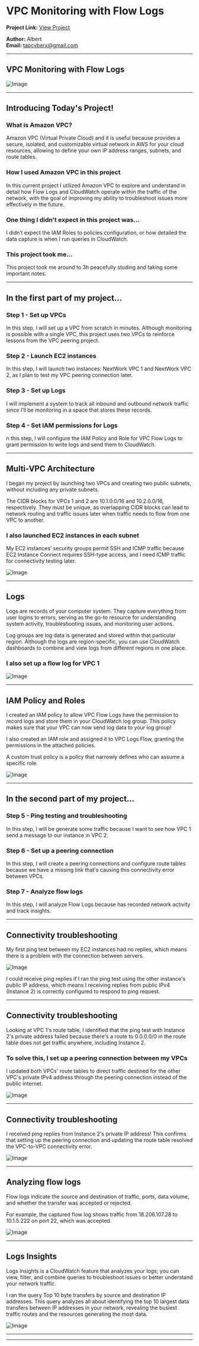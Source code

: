 # VPC Monitoring with Flow Logs

**Project Link:** [View Project](http://learn.nextwork.org/projects/aws-networks-monitoring)

**Author:** Albert  
**Email:** tapcyberx@gmail.com

---

## VPC Monitoring with Flow Logs

![Image](http://learn.nextwork.org/delighted_indigo_timid_orc/uploads/aws-networks-monitoring_3e1e79a1)

---

## Introducing Today's Project!

### What is Amazon VPC?

Amazon VPC (Virtual Private Cloud) and it is useful because provides a secure, isolated, and customizable virtual network in AWS for your cloud resources, allowing to define your own IP address ranges, subnets, and route tables.

### How I used Amazon VPC in this project

In this current project I utilized Amazon VPC to explore and understand in detail how Flow Logs and CloudWatch operate within the traffic of the network, with the goal of improving my ability to troubleshoot issues more effectively in the future.

### One thing I didn't expect in this project was...

I didn’t expect the IAM Roles to policies configuration, or how detailed the data capture is when I run queries in CloudWatch.

### This project took me...

This project took me around to 3h peacefully studing and taking some important notes.

---

## In the first part of my project...

### Step 1 - Set up VPCs

In this step, I will set up a VPC from scratch in minutes. Although monitoring is possible with a single VPC, this project uses two VPCs to reinforce lessons from the VPC peering project.

### Step 2 - Launch EC2 instances

In this step, I will launch two instances: NextWork VPC 1 and NextWork VPC 2, as I plan to test my VPC peering connection later.

### Step 3 - Set up Logs

I will implement a system to track all inbound and outbound network traffic since I’ll be monitoring in a space that stores these records.

### Step 4 - Set IAM permissions for Logs

n this step, I will configure the IAM Policy and Role for VPC Flow Logs to grant permission to write logs and send them to CloudWatch.

---

## Multi-VPC Architecture

I began my project by launching two VPCs and creating two public subnets, without including any private subnets.

The CIDR blocks for VPCs 1 and 2 are 10.1.0.0/16 and 10.2.0.0/16, respectively. They must be unique, as overlapping CIDR blocks can lead to network routing and traffic issues later when traffic needs to flow from one VPC to another.

### I also launched EC2 instances in each subnet

My EC2 instances’ security groups permit SSH and ICMP traffic because EC2 Instance Connect requires SSH-type access, and I need ICMP traffic for connectivity testing later.

![Image](http://learn.nextwork.org/delighted_indigo_timid_orc/uploads/aws-networks-monitoring_e7fa8775)

---

## Logs

Logs are records of your computer system. They capture everything from user logins to errors, serving as the go-to resource for understanding system activity, troubleshooting issues, and monitoring user actions.

Log groups are log data is generated and stored within that particular region. Although the logs are region-specific, you can use CloudWatch dashboards to combine and view logs from different regions in one place.

### I also set up a flow log for VPC 1

![Image](http://learn.nextwork.org/delighted_indigo_timid_orc/uploads/aws-networks-monitoring_e8398869)

---

## IAM Policy and Roles

I created an IAM policy to allow VPC Flow Logs have the permission to record logs and store them in your CloudWatch log group. 
This policy makes sure that your VPC can now send log data to your log group!

I also created an IAM role and assigned it to VPC Logs Flow, granting the permissions in the attached policies.

A custom trust policy is a policy that narrowly defines who can assume a specific role.

![Image](http://learn.nextwork.org/delighted_indigo_timid_orc/uploads/aws-networks-monitoring_4334d777)

---

## In the second part of my project...

### Step 5 - Ping testing and troubleshooting

In this step, I will be generate some traffic because I want to see how VPC 1 send a message to our instance in VPC 2.

### Step 6 - Set up a peering connection

In this step, I will create a peering connections and configure route tables because we have a missing link that's causing this connectivity error between VPCs.

### Step 7 - Analyze flow logs

In this step, I will analyze Flow Logs because has recorded network activity and track insights.

---

## Connectivity troubleshooting

My first ping test between my EC2 instances had no replies, which means there is a problem with the connection between servers.

![Image](http://learn.nextwork.org/delighted_indigo_timid_orc/uploads/aws-networks-monitoring_99d4ba42)

I could receive ping replies if I ran the ping test using the other instance's public IP address, which means I receiving replies from public IPv4 (Instance 2) is correctly configured to respond to ping request.

---

## Connectivity troubleshooting

Looking at VPC 1's route table, I identified that the ping test with Instance 2's private address failed because there's a route to 0.0.0.0/0 in the route table does not get traffic anywhere, including Instance 2.

### To solve this, I set up a peering connection between my VPCs

I updated both VPCs' route tables to direct traffic destined for the other VPC's private IPv4 address through the peering connection instead of the public internet.

![Image](http://learn.nextwork.org/delighted_indigo_timid_orc/uploads/aws-networks-monitoring_7316a13d)

---

## Connectivity troubleshooting

I received ping replies from Instance 2's private IP address! This confirms that setting up the peering connection and updating the route table resolved the VPC-to-VPC connectivity error.

![Image](http://learn.nextwork.org/delighted_indigo_timid_orc/uploads/aws-networks-monitoring_4ec7821f)

---

## Analyzing flow logs

Flow logs indicate the source and destination of traffic, ports, data volume, and whether the transfer was accepted or rejected.

For example, the captured flow log shows traffic from 18.206.107.28 to 10.1.5.222 on port 22, which was accepted.

![Image](http://learn.nextwork.org/delighted_indigo_timid_orc/uploads/aws-networks-monitoring_d116818e)

---

## Logs Insights

Logs Insights is a CloudWatch feature that analyzes your logs; you can view, filter, and combine queries to troubleshoot issues or better understand your network traffic.

I ran the query Top 10 byte transfers by source and destination IP addresses. This query analyzes all about identifying the top 10 largest data transfers between IP addresses in your network, revealing the busiest traffic routes and the resources generating the most data.

![Image](http://learn.nextwork.org/delighted_indigo_timid_orc/uploads/aws-networks-monitoring_3e1e79a1)

---

---
